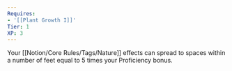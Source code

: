 ```yaml
---
Requires:
- '[[Plant Growth I]]'
Tier: 1
XP: 3
---
```


Your [[Notion/Core Rules/Tags/Nature]] effects can spread to spaces within a number of feet equal to 5 times your Proficiency bonus.